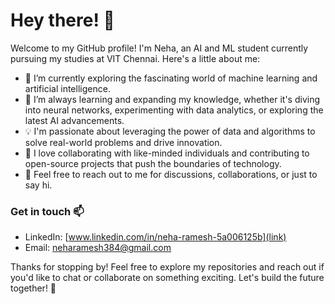 # Hey there! 👋

Welcome to my GitHub profile! I'm Neha, an AI and ML student currently pursuing my studies at VIT Chennai. Here's a little about me:

- 🔭 I’m currently exploring the fascinating world of machine learning and artificial intelligence.
- 🌱 I’m always learning and expanding my knowledge, whether it's diving into neural networks, experimenting with data analytics, or exploring the latest AI advancements.
- 💡 I'm passionate about leveraging the power of data and algorithms to solve real-world problems and drive innovation.
- 🚀 I love collaborating with like-minded individuals and contributing to open-source projects that push the boundaries of technology.
- 💬 Feel free to reach out to me for discussions, collaborations, or just to say hi.

### Get in touch 📫

- LinkedIn: [www.linkedin.com/in/neha-ramesh-5a006125b](link)
- Email: neharamesh384@gmail.com


Thanks for stopping by! Feel free to explore my repositories and reach out if you'd like to chat or collaborate on something exciting. Let's build the future together! 🌟

